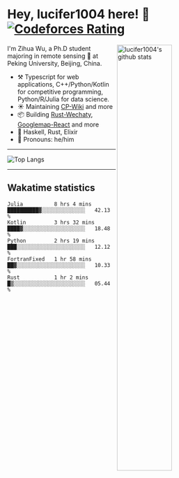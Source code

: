 # Hey, lucifer1004 here! :wave: [![Codeforces Rating](https://cfrating.ihcr.top/?user=lucifer1004&style=flat-square)](https://codeforces.com/profile/lucifer1004)

<img width="50%" align="right" alt="lucifer1004's github stats" src="https://github-readme-stats.vercel.app/api?username=lucifer1004&show_icons=true">

I'm Zihua Wu, a Ph.D student majoring in remote sensing :satellite: at Peking University, Beijing, China.

- :hammer_and_pick: Typescript for web applications, C++/Python/Kotlin for competitive programming, Python/R/Julia for data science.
- :sunny: Maintaining [CP-Wiki](https://cp-wiki.vercel.app) and more 
- :package: Building [Rust-Wechaty](https://github.com/wechaty/rust-wechaty), [Googlemap-React](https://github.com/googlemap-react/googlemap-react) and more
- :seedling: Haskell, Rust, Elixir
- :man: Pronouns: he/him

---

![Top Langs](https://github-readme-stats.vercel.app/api/top-langs/?username=lucifer1004&layout=compact)

---

## Wakatime statistics

<!--START_SECTION:waka-->
```text
Julia          8 hrs 4 mins    ██████████▓░░░░░░░░░░░░░░   42.13 % 
Kotlin         3 hrs 32 mins   ████▓░░░░░░░░░░░░░░░░░░░░   18.48 % 
Python         2 hrs 19 mins   ███░░░░░░░░░░░░░░░░░░░░░░   12.12 % 
FortranFixed   1 hr 58 mins    ██▓░░░░░░░░░░░░░░░░░░░░░░   10.33 % 
Rust           1 hr 2 mins     █▒░░░░░░░░░░░░░░░░░░░░░░░   05.44 % 
```
<!--END_SECTION:waka-->
